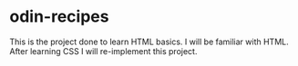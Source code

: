 # odin-recipes
This is the project done to learn HTML basics. I will be familiar with HTML. After learning CSS I will re-implement this project.

